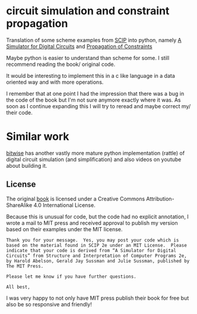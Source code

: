 # circuit simulation and constraint propagation

Translation of some scheme examples from [SCIP](https://mitpress.mit.edu/sites/default/files/sicp/index.html) into python, namely [A Simulator for Digital Circuits](https://mitpress.mit.edu/sites/default/files/sicp/full-text/book/book-Z-H-22.html#%_sec_3.3.4) and [Propagation of Constraints](https://mitpress.mit.edu/sites/default/files/sicp/full-text/book/book-Z-H-22.html#%_sec_3.3.5)

Maybe python is easier to understand than scheme for some. I still recommend reading the book/ original code.

It would be interesting to implement this in a c like language in a data oriented way and with more operations.

I remember that at one point I had the impression that there was a bug in the code of the book but I'm not sure anymore exactly where it was. As soon as I continue expanding this I will try to reread and maybe correct my/ their code.

# Similar work
[bitwise](https://github.com/pervognsen/bitwise/tree/master/rattle) has another vastly more mature python implementation (rattle) of digital circuit simulation (and simplification) and also videos on youtube about building it.


## License
The original [book](https://mitpress.mit.edu/sites/default/files/sicp/index.html) is licensed under a Creative Commons Attribution-ShareAlike 4.0 International License.

Because this is unusual for code, but the code had no explicit annotation, I wrote a mail to MIT press and received approval to publish my version based on their examples under the MIT license.

```
Thank you for your message.  Yes, you may post your code which is based on the material found in SCIP 2e under an MIT License.  Please indicate that your code is derived from “A Simulator for Digital Circuits” from Structure and Interpretation of Computer Programs 2e, by Harold Abelson, Gerald Jay Sussman and Julie Sussman, published by The MIT Press.

Please let me know if you have further questions.

All best,
```

I was very happy to not only have MIT press publish their book for free but also be so responsive and friendly!
